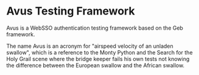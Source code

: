 Avus Testing Framework
======================

Avus is a WebSSO authentication testing framework based on the Geb framework.

The name Avus is an acronym for "airspeed velocity of an unladen swallow", which is a reference to the Monty Python and
the Search for the Holy Grail scene where the bridge keeper fails his own tests not knowing the difference between the
European swallow and the African swallow.

